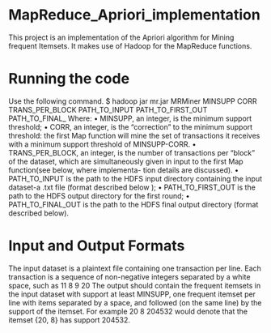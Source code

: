 # MapReduce_Apriori_implementation
This project is an implementation of the Apriori algorithm for Mining frequent Itemsets. It makes use of Hadoop for the MapReduce functions.
# Running the code
Use the following command.
$ hadoop jar mr.jar MRMiner MINSUPP CORR TRANS_PER_BLOCK PATH_TO_INPUT
PATH_TO_FIRST_OUT PATH_TO_FINAL_
Where:
• MINSUPP, an integer, is the minimum support threshold;
• CORR, an integer, is the “correction” to the minimum support threshold: 
the  first Map function will mine the set of transactions it receives with a minimum support threshold of MINSUPP-CORR.
• TRANS_PER_BLOCK, an integer, is the number of transactions per “block” of the dataset, which are simultaneously given 
in input to the  first Map function(see below, where implementa- tion details are discussed).
• PATH_TO_INPUT is the path to the HDFS input directory containing the input dataset-a .txt file (format described below );
• PATH_TO_FIRST_OUT is the path to the HDFS output directory for the  first round;
• PATH_TO_FINAL_OUT is the path to the HDFS  final output directory (format described below).

# Input and Output Formats  
The input dataset is a plaintext  file containing one transaction per line. Each transaction is a sequence of non-negative integers separated by a white space, such as
11 8 9 20
The output should contain the frequent itemsets in the input dataset with support at least MINSUPP, one frequent itemset per line with items separated by a space, 
and followed (on the same line) by the support of the itemset. For example
20 8 204532
would denote that the itemset {20, 8} has support 204532.
